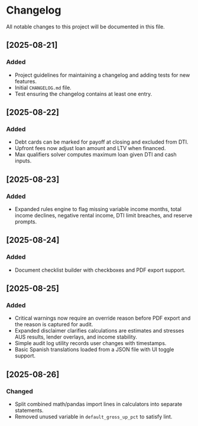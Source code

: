 # Changelog

All notable changes to this project will be documented in this file.

## [2025-08-21]
### Added
- Project guidelines for maintaining a changelog and adding tests for new features.
- Initial `CHANGELOG.md` file.
- Test ensuring the changelog contains at least one entry.

## [2025-08-22]
### Added
- Debt cards can be marked for payoff at closing and excluded from DTI.
- Upfront fees now adjust loan amount and LTV when financed.
- Max qualifiers solver computes maximum loan given DTI and cash inputs.

## [2025-08-23]
### Added
- Expanded rules engine to flag missing variable income months, total income declines, negative rental income, DTI limit breaches, and reserve prompts.

## [2025-08-24]
### Added
- Document checklist builder with checkboxes and PDF export support.

## [2025-08-25]
### Added
- Critical warnings now require an override reason before PDF export and the reason is captured for audit.
- Expanded disclaimer clarifies calculations are estimates and stresses AUS results, lender overlays, and income stability.
- Simple audit log utility records user changes with timestamps.
- Basic Spanish translations loaded from a JSON file with UI toggle support.

## [2025-08-26]
### Changed
- Split combined math/pandas import lines in calculators into separate statements.
- Removed unused variable in `default_gross_up_pct` to satisfy lint.
